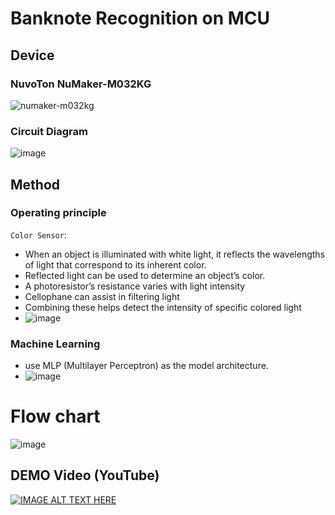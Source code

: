# Banknote Recognition on MCU

## Device
### NuvoTon NuMaker-M032KG
![numaker-m032kg](https://github.com/user-attachments/assets/53c2646d-d427-4818-993f-16b76a3c903f)

### Circuit Diagram
![image](https://github.com/user-attachments/assets/65bda780-0380-43b8-a790-017e51f4f0d4)

## Method
### Operating principle
`Color Sensor`:
- When an object is illuminated with white light, it reflects 
the wavelengths of light that correspond to its inherent 
color.
- Reflected light can be used to determine an object’s color.
- A photoresistor’s resistance varies with light intensity
- Cellophane can assist in filtering light
- Combining these helps detect the intensity of specific 
colored light
- ![image](https://github.com/user-attachments/assets/d53c70fb-e76b-4c94-8a99-273e58268411)

### Machine Learning
- use MLP (Multilayer Perceptron) as the model architecture.
- ![image](https://github.com/user-attachments/assets/1208b72e-beb0-4a88-8600-db722dd545b8)



# Flow chart
![image](https://github.com/user-attachments/assets/26ee4f93-4d54-4b3a-afb6-f2aa02374a62)


## DEMO Video (YouTube) 
[![IMAGE ALT TEXT HERE](https://img.youtube.com/vi/qb9uLU0ng0Y/0.jpg)](https://www.youtube.com/watch?v=qb9uLU0ng0Y)

